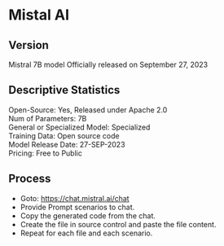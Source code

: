 # Mistal AI

## Version
Mistral 7B model
Officially released on September 27, 2023


## Descriptive Statistics
  Open-Source: Yes, Released under Apache 2.0  
  Num of Parameters: 7B  
  General or Specialized Model: Specialized  
  Training Data: Open source code  
  Model Release Date: 27-SEP-2023  
  Pricing: Free to Public  

## Process
* Goto: https://chat.mistral.ai/chat
* Provide Prompt scenarios to chat.  
* Copy the generated code from the chat.  
* Create the file in source control and paste the file content.  
* Repeat for each file and each scenario.  
